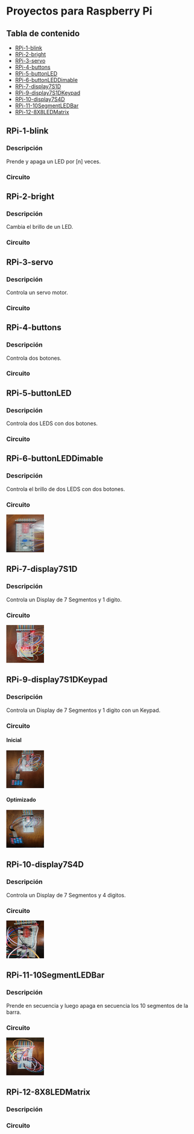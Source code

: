 Proyectos para Raspberry Pi 
===========================

## Tabla de contenido
- [RPi-1-blink](#RPi-1-blink)
- [RPi-2-bright](#RPi-2-bright)
- [RPi-3-servo](#RPi-3-servo)
- [RPi-4-buttons](#RPi-4-buttons)
- [RPi-5-buttonLED](#RPi-5-buttonLED)
- [RPi-6-buttonLEDDimable](#RPi-6-buttonLEDDimable)
- [RPi-7-display7S1D](#RPi-7-display7S1D)
- [RPi-9-display7S1DKeypad](#RPi-9-display7S1DKeypad)
- [RPi-10-display7S4D](#RPi-10-display7S4D)
- [RPi-11-10SegmentLEDBar](#RPi-11-10SegmentLEDBar)
- [RPi-12-8X8LEDMatrix](#RPi-12-8X8LEDMatrix)

## RPi-1-blink
### Descripción
Prende y apaga un LED por [n] veces. 

### Circuito

## RPi-2-bright
### Descripción
Cambia el brillo de un LED.

### Circuito

## RPi-3-servo
### Descripción
Controla un servo motor.

### Circuito

## RPi-4-buttons
### Descripción
Controla dos botones.

### Circuito

## RPi-5-buttonLED
### Descripción
Controla dos LEDS con dos botones.

### Circuito

## RPi-6-buttonLEDDimable
### Descripción
Controla el brillo de dos LEDS con dos botones.

### Circuito
<img src="https://github.com/jcondea/raspberrypi-projects/raw/main/image/IMG_20200928_134143.jpg" width="100" height="100">

## RPi-7-display7S1D
### Descripción
Controla un Display de 7 Segmentos y 1 digito. 

### Circuito
<img src="https://github.com/jcondea/raspberrypi-projects/blob/main/image/IMG_20200929_120134.jpg" width="100" height="100">

## RPi-9-display7S1DKeypad
### Descripción
Controla un Display de 7 Segmentos y 1 digito con un Keypad.

### Circuito
#### Inicial
<img src="https://github.com/jcondea/raspberrypi-projects/blob/main/image/IMG_20200929_144016.jpg" width="100" height="100">

#### Optimizado
<img src="https://github.com/jcondea/raspberrypi-projects/blob/main/image/IMG_20200929_170226.jpg" width="100" height="100">

## RPi-10-display7S4D
### Descripción
Controla un Display de 7 Segmentos y 4 digitos.

### Circuito
<img src="https://github.com/jcondea/raspberrypi-projects/blob/main/image/IMG_20201003_142351.jpg" width="100" height="100">

## RPi-11-10SegmentLEDBar
### Descripción
Prende en secuencia y luego apaga en secuencia los 10 segmentos de la barra.

### Circuito
<img src="https://github.com/jcondea/raspberrypi-projects/blob/main/image/IMG_20201010_183943.jpg" width="100" height="100">

## RPi-12-8X8LEDMatrix
### Descripción

### Circuito
